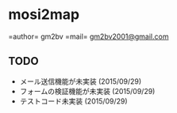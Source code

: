 mosi2map
====

=author=
    gm2bv
=mail=
    gm2bv2001@gmail.com

## TODO

- メール送信機能が未実装 (2015/09/29)
- フォームの検証機能が未実装 (2015/09/29)
- テストコード未実装 (2015/09/29)
